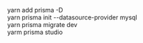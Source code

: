 yarn add prisma -D <br>
yarn prisma init --datasource-provider mysql <br>
yarn prisma migrate dev <br>
yarm prisma studio